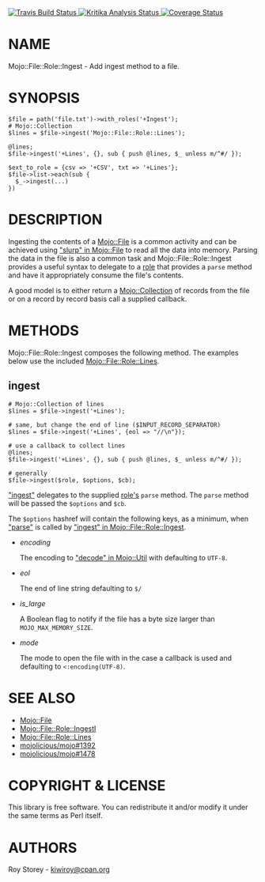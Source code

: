 <div>
    <!-- Travis badge -->
    <a href="https://travis-ci.com/kiwiroy/mojo-file-role-ingest">
      <img src="https://travis-ci.com/kiwiroy/mojo-file-role-ingest.svg?branch=master"
           alt="Travis Build Status" />
    </a>
    <!-- Kritika badge -->
    <a href="https://kritika.io/users/kiwiroy/repos/9231669397817641/heads/master/">
      <img src="https://kritika.io/users/kiwiroy/repos/9231669397817641/heads/master/status.svg?type=score%2Bcoverage%2Bdeps"
           alt="Kritika Analysis Status" />
    </a>
    <!-- Coveralls badge -->
    <a href="https://coveralls.io/github/kiwiroy/mojo-file-role-ingest?branch=master">
      <img src="https://coveralls.io/repos/github/kiwiroy/mojo-file-role-ingest/badge.svg?branch=master"
           alt="Coverage Status" />
    </a>
</div>

# NAME

Mojo::File::Role::Ingest - Add ingest method to a file.

# SYNOPSIS

    $file = path('file.txt')->with_roles('+Ingest');
    # Mojo::Collection
    $lines = $file->ingest('Mojo::File::Role::Lines');

    @lines;
    $file->ingest('+Lines', {}, sub { push @lines, $_ unless m/^#/ });

    $ext_to_role = {csv => '+CSV', txt => '+Lines'};
    $file->list->each(sub {
      $_->ingest(...)
    })

# DESCRIPTION

Ingesting the contents of a [Mojo::File](https://metacpan.org/pod/Mojo%3A%3AFile) is a common activity and can be
achieved using ["slurp" in Mojo::File](https://metacpan.org/pod/Mojo%3A%3AFile#slurp) to read all the data into memory. Parsing
the data in the file is also a common task and Mojo::File::Role::Ingest provides
a useful syntax to delegate to a [role](https://metacpan.org/pod/Role%3A%3ATiny) that provides a `parse`
method and have it appropriately consume the file's contents.

A good model is to either return a [Mojo::Collection](https://metacpan.org/pod/Mojo%3A%3ACollection) of records from the file
or on a record by record basis call a supplied callback.

# METHODS

Mojo::File::Role::Ingest composes the following method. The examples below use
the included [Mojo::File::Role::Lines](https://metacpan.org/pod/Mojo%3A%3AFile%3A%3ARole%3A%3ALines).

## ingest

    # Mojo::Collection of lines
    $lines = $file->ingest('+Lines');
    
    # same, but change the end of line ($INPUT_RECORD_SEPARATOR)
    $lines = $file->ingest('+Lines', {eol => "//\n"});
    
    # use a callback to collect lines
    @lines;
    $file->ingest('+Lines', {}, sub { push @lines, $_ unless m/^#/ });
    
    # generally
    $file->ingest($role, $options, $cb);

["ingest"](#ingest) delegates to the supplied [role's](https://metacpan.org/pod/Role%3A%3ATiny) `parse` method. The
`parse` method will be passed the `$options` and `$cb`.

The `$options` hashref will contain the following keys, as a minimum, when
["parse"](#parse) is called by ["ingest" in Mojo::File::Role::Ingest](https://metacpan.org/pod/Mojo%3A%3AFile%3A%3ARole%3A%3AIngest#ingest).

- _encoding_

    The encoding to ["decode" in Mojo::Util](https://metacpan.org/pod/Mojo%3A%3AUtil#decode) with defaulting to `UTF-8`.

- _eol_

    The end of line string defaulting to `$/`

- _is\_large_

    A Boolean flag to notify if the file has a byte size larger than
    `MOJO_MAX_MEMORY_SIZE`.

- _mode_

    The mode to open the file with in the case a callback is used and defaulting to
    `<:encoding(UTF-8)`.

# SEE ALSO

- [Mojo::File](https://metacpan.org/pod/Mojo%3A%3AFile)
- [Mojo::File::Role::IngestI](https://metacpan.org/pod/Mojo%3A%3AFile%3A%3ARole%3A%3AIngestI)
- [Mojo::File::Role::Lines](https://metacpan.org/pod/Mojo%3A%3AFile%3A%3ARole%3A%3ALines)
- [mojolicious/mojo#1392](https://github.com/mojolicious/mojo/issues/1392)
- [mojolicious/mojo#1478](https://github.com/mojolicious/mojo/issues/1478)

# COPYRIGHT & LICENSE

This library is free software. You can redistribute it and/or modify it under
the same terms as Perl itself.

# AUTHORS

Roy Storey - <kiwiroy@cpan.org>
